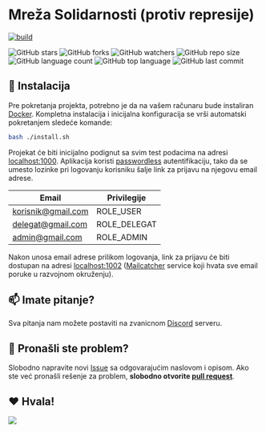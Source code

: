 # Mreža Solidarnosti (protiv represije)

[![build](../../actions/workflows/build.yml/badge.svg)](../../actions/workflows/build.yml)

![GitHub stars](https://img.shields.io/github/stars/IT-Srbija-Org/solidaritySF-MSPR?style=social)
![GitHub forks](https://img.shields.io/github/forks/IT-Srbija-Org/solidaritySF-MSPR?style=social)
![GitHub watchers](https://img.shields.io/github/watchers/IT-Srbija-Org/solidaritySF-MSPR?style=social)
![GitHub repo size](https://img.shields.io/github/repo-size/IT-Srbija-Org/solidaritySF-MSPR)
![GitHub language count](https://img.shields.io/github/languages/count/IT-Srbija-Org/solidaritySF-MSPR)
![GitHub top language](https://img.shields.io/github/languages/top/IT-Srbija-Org/solidaritySF-MSPR)
![GitHub last commit](https://img.shields.io/github/last-commit/IT-Srbija-Org/solidaritySF-MSPR?color=red)

## 🚀 Instalacija

Pre pokretanja projekta, potrebno je da na vašem računaru bude instaliran [Docker](https://www.docker.com/). 
Kompletna instalacija i inicijalna konfiguracija se vrši automatski pokretanjem sledeće komande:

```bash
bash ./install.sh
```

Projekat će biti inicijalno podignut sa svim test podacima na adresi [localhost:1000](http://localhost:1000). 
Aplikacija koristi [passwordless](https://symfony.com/doc/6.4/security/login_link.html) autentifikaciju, 
tako da se umesto lozinke pri logovanju korisniku šalje link za prijavu na njegovu email adrese.

| Email              | Privilegije  |
|--------------------|--------------|
| korisnik@gmail.com | ROLE_USER    |
| delegat@gmail.com  | ROLE_DELEGAT |
| admin@gmail.com    | ROLE_ADMIN   |

Nakon unosa email adrese prilikom logovanja, link za prijavu će biti dostupan na adresi [localhost:1002](http://localhost:1002)
([Mailcatcher](https://mailcatcher.me/) service koji hvata sve email poruke u razvojnom okruženju).

## 📫 Imate pitanje?

Sva pitanja nam možete postaviti na zvanicnom [Discord](https://discord.gg/it-srbija) serveru.

## 🐞 Pronašli ste problem?

Slobodno napravite novi [Issue](https://github.com/IT-Srbija-Org/solidaritySF-MSPR/issues) sa 
odgovarajućim naslovom i opisom. Ako ste već pronašli rešenje za problem, 
**slobodno otvorite [pull request](https://github.com/IT-Srbija-Org/solidaritySF-MSPR/pulls)**.

## ❤️ Hvala!

<a href = "https://github.com/IT-Srbija-Org/solidaritySF-MSPR/graphs/contributors">
    <img src = "https://contrib.rocks/image?repo=IT-Srbija-Org/solidaritySF-MSPR"/>
</a>
